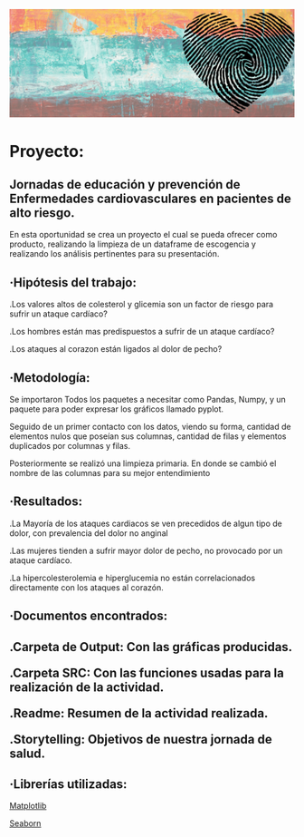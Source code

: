 ![attack](https://github.com/Joycelili/Heart-Attack-Project/blob/master/Proyecto-Venta/output/attack.gif)

<h1>Proyecto:</h1>

<h2>Jornadas de educación y prevención de Enfermedades cardiovasculares en pacientes de alto riesgo.</h2>

En esta oportunidad se crea un proyecto el cual se pueda ofrecer como producto, realizando la limpieza de un dataframe de escogencia y realizando los análisis pertinentes para su presentación.

<h2>·Hipótesis del trabajo:</h2>

.Los valores altos de colesterol y glicemia son un factor de riesgo para sufrir un ataque cardíaco?

.Los hombres están mas predispuestos a sufrir de un ataque cardíaco?

.Los ataques al corazon están ligados al dolor de pecho?

<h2>·Metodología:</h2>

Se importaron Todos los paquetes a necesitar como Pandas, Numpy, y un paquete para poder expresar los gráficos llamado pyplot.
  
Seguido de un primer contacto con los datos, viendo su forma, cantidad de elementos nulos que poseían sus columnas, cantidad de filas y elementos duplicados por columnas y filas.

Posteriormente se realizó una limpieza primaria. En donde se cambió el nombre de las columnas para su mejor entendimiento

<h2>·Resultados:</h2>

.La Mayoría de los ataques cardiacos se ven precedidos de algun tipo de dolor, con prevalencia del dolor no anginal

.Las mujeres tienden a sufrir mayor dolor de pecho, no provocado por un ataque cardíaco.

.La hipercolesterolemia e hiperglucemia no están correlacionados directamente con los ataques al corazón.

<h2>·Documentos encontrados:<h2/>
  
.Carpeta de Output: Con las gráficas producidas.
  
.Carpeta SRC: Con las funciones usadas para la realización de la actividad.

.Readme: Resumen de la actividad realizada.

.Storytelling: Objetivos de nuestra jornada de salud.

<h2>·Librerías utilizadas:</h2>

<a href="https://matplotlib.org/stable/index.html" target="_blank">Matplotlib</a> 

<a href="https://seaborn.pydata.org/" target="_blank">Seaborn</a>  


